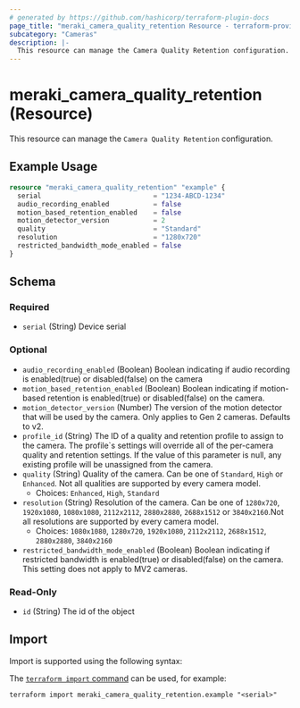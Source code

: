 ```yaml
---
# generated by https://github.com/hashicorp/terraform-plugin-docs
page_title: "meraki_camera_quality_retention Resource - terraform-provider-meraki"
subcategory: "Cameras"
description: |-
  This resource can manage the Camera Quality Retention configuration.
---
```


# meraki_camera_quality_retention (Resource)

This resource can manage the `Camera Quality Retention` configuration.

## Example Usage

```terraform
resource "meraki_camera_quality_retention" "example" {
  serial                            = "1234-ABCD-1234"
  audio_recording_enabled           = false
  motion_based_retention_enabled    = false
  motion_detector_version           = 2
  quality                           = "Standard"
  resolution                        = "1280x720"
  restricted_bandwidth_mode_enabled = false
}
```

<!-- schema generated by tfplugindocs -->
## Schema

### Required

- `serial` (String) Device serial

### Optional

- `audio_recording_enabled` (Boolean) Boolean indicating if audio recording is enabled(true) or disabled(false) on the camera
- `motion_based_retention_enabled` (Boolean) Boolean indicating if motion-based retention is enabled(true) or disabled(false) on the camera.
- `motion_detector_version` (Number) The version of the motion detector that will be used by the camera. Only applies to Gen 2 cameras. Defaults to v2.
- `profile_id` (String) The ID of a quality and retention profile to assign to the camera. The profile`s settings will override all of the per-camera quality and retention settings. If the value of this parameter is null, any existing profile will be unassigned from the camera.
- `quality` (String) Quality of the camera. Can be one of `Standard`, `High` or `Enhanced`. Not all qualities are supported by every camera model.
  - Choices: `Enhanced`, `High`, `Standard`
- `resolution` (String) Resolution of the camera. Can be one of `1280x720`, `1920x1080`, `1080x1080`, `2112x2112`, `2880x2880`, `2688x1512` or `3840x2160`.Not all resolutions are supported by every camera model.
  - Choices: `1080x1080`, `1280x720`, `1920x1080`, `2112x2112`, `2688x1512`, `2880x2880`, `3840x2160`
- `restricted_bandwidth_mode_enabled` (Boolean) Boolean indicating if restricted bandwidth is enabled(true) or disabled(false) on the camera. This setting does not apply to MV2 cameras.

### Read-Only

- `id` (String) The id of the object

## Import

Import is supported using the following syntax:

The [`terraform import` command](https://developer.hashicorp.com/terraform/cli/commands/import) can be used, for example:

```shell
terraform import meraki_camera_quality_retention.example "<serial>"
```
